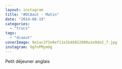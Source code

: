 ```yaml
---
layout: instagram
title: "#DCAout - Matin"
date: "2014-08-19"
categories: 
  - "trucs"
tags: 
  - "dcaout"
coverImage: 9a1ac3f2e9ef11e1b46022000a1e9de2_7.jpg
instagram: OgfnPMymUg
---
```


Petit déjeuner anglais
